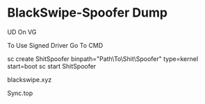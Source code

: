 # BlackSwipe-Spoofer Dump
UD On VG

To Use Signed Driver Go To CMD

sc create ShitSpoofer binpath="Path\To\Shit\Spoofer" type=kernel start=boot
sc start ShitSpoofer

blackswipe.xyz

Sync.top
